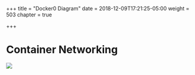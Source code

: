 +++
title = "Docker0 Diagram"
date = 2018-12-09T17:21:25-05:00
weight = 503
chapter = true

+++

# Container Networking

![](/images/docker/docker0-1.png)